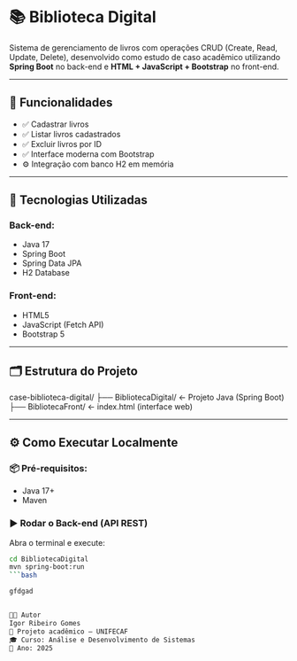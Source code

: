 # 📚 Biblioteca Digital

Sistema de gerenciamento de livros com operações CRUD (Create, Read, Update, Delete), desenvolvido como estudo de caso acadêmico utilizando **Spring Boot** no back-end e **HTML + JavaScript + Bootstrap** no front-end.

---

## 🚀 Funcionalidades

- ✅ Cadastrar livros
- ✅ Listar livros cadastrados
- ✅ Excluir livros por ID
- ✅ Interface moderna com Bootstrap
- ⚙️ Integração com banco H2 em memória

---

## 🧱 Tecnologias Utilizadas

### Back-end:
- Java 17
- Spring Boot
- Spring Data JPA
- H2 Database

### Front-end:
- HTML5
- JavaScript (Fetch API)
- Bootstrap 5

---

## 🗂 Estrutura do Projeto
case-biblioteca-digital/
├── BibliotecaDigital/ ← Projeto Java (Spring Boot)
├── BibliotecaFront/ ← index.html (interface web)

---

## ⚙️ Como Executar Localmente

### 📦 Pré-requisitos:
- Java 17+
- Maven

### ▶️ Rodar o Back-end (API REST)

Abra o terminal e execute:

```bash
cd BibliotecaDigital
mvn spring-boot:run
```bash

gfdgad


🧑‍💻 Autor
Igor Ribeiro Gomes
📘 Projeto acadêmico – UNIFECAF
🎓 Curso: Análise e Desenvolvimento de Sistemas
📅 Ano: 2025

